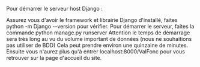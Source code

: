 Pour démarrer le serveur host Django :

Assurez vous d'avoir le framework et librairie Django d'installé, faites python -m Django --version pour vérifier.
Pour démarrer le serveur, faites la commande python manage.py runserver
Attention le temps de démarrage sera très long au vu du volume important de données (nous ne souhaitions pas utiliser de BDD)
Cela peut prendre environ une quinzaine de minutes.
Ensuite vous n'aurez plus qu'à entrer localhost:8000/ValFonc pour vous retrouver sur la page d'accueil du site.
